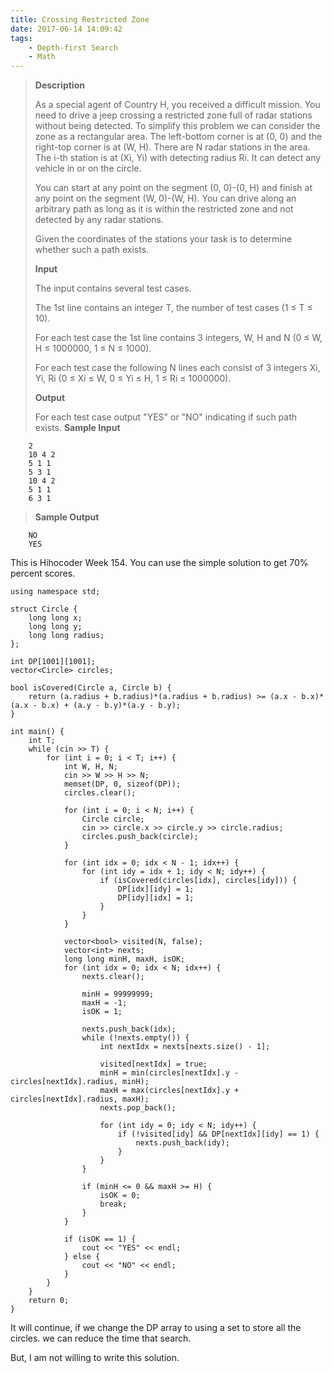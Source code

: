 ```yaml
---
title: Crossing Restricted Zone
date: 2017-06-14 14:09:42
tags:
    - Depth-first Search
    - Math
---
```


> **Description**
>
> As a special agent of Country H, you received a difficult mission. You need to drive a jeep crossing a restricted zone full of radar stations without being detected. To simplify this problem we can consider the zone as a rectangular area. The left-bottom corner is at (0, 0) and the right-top corner is at (W, H). There are N radar stations in the area. The i-th station is at (Xi, Yi) with detecting radius Ri. It can detect any vehicle in or on the circle.
>
> You can start at any point on the segment (0, 0)-(0, H) and finish at any point on the segment (W, 0)-(W, H). You can drive along an arbitrary path as long as it is within the restricted zone and not detected by any radar stations.
>
> Given the coordinates of the stations your task is to determine whether such a path exists.
>
> **Input**
>
> The input contains several test cases.
>
> The 1st line contains an integer T, the number of test cases (1 ≤ T ≤ 10).
>
> For each test case the 1st line contains 3 integers, W, H and N (0 ≤ W, H ≤ 1000000, 1 ≤ N ≤ 1000).
>
> For each test case the following N lines each consist of 3 integers Xi, Yi, Ri (0 ≤ Xi ≤ W, 0 ≤ Yi ≤ H, 1 ≤ Ri ≤ 1000000).
>
> **Output**
>
> For each test case output "YES" or "NO" indicating if such path exists.
> **Sample Input**
```
    2
    10 4 2
    5 1 1
    5 3 1
    10 4 2
    5 1 1
    6 3 1
```
> **Sample Output**
```
    NO
    YES
```
<!--more-->

This is Hihocoder Week 154. You can use the simple solution to get 70% percent scores.

```
using namespace std;

struct Circle {
    long long x;
    long long y;
    long long radius;
};

int DP[1001][1001];
vector<Circle> circles;

bool isCovered(Circle a, Circle b) {
    return (a.radius + b.radius)*(a.radius + b.radius) >= (a.x - b.x)*(a.x - b.x) + (a.y - b.y)*(a.y - b.y);
}

int main() {
    int T;
    while (cin >> T) {
        for (int i = 0; i < T; i++) {
            int W, H, N;
            cin >> W >> H >> N;
            memset(DP, 0, sizeof(DP));
            circles.clear();

            for (int i = 0; i < N; i++) {
                Circle circle;
                cin >> circle.x >> circle.y >> circle.radius;
                circles.push_back(circle);
            }

            for (int idx = 0; idx < N - 1; idx++) {
                for (int idy = idx + 1; idy < N; idy++) {
                    if (isCovered(circles[idx], circles[idy])) {
                        DP[idx][idy] = 1;
                        DP[idy][idx] = 1;
                    }
                }
            }

            vector<bool> visited(N, false);
            vector<int> nexts;
            long long minH, maxH, isOK;
            for (int idx = 0; idx < N; idx++) {
                nexts.clear();

                minH = 99999999;
                maxH = -1;
                isOK = 1;

                nexts.push_back(idx);
                while (!nexts.empty()) {
                    int nextIdx = nexts[nexts.size() - 1];

                    visited[nextIdx] = true;
                    minH = min(circles[nextIdx].y - circles[nextIdx].radius, minH);
                    maxH = max(circles[nextIdx].y + circles[nextIdx].radius, maxH);
                    nexts.pop_back();

                    for (int idy = 0; idy < N; idy++) {
                        if (!visited[idy] && DP[nextIdx][idy] == 1) {
                            nexts.push_back(idy);
                        }
                    }
                }

                if (minH <= 0 && maxH >= H) {
                    isOK = 0;
                    break;
                }
            }

            if (isOK == 1) {
                cout << "YES" << endl;
            } else {
                cout << "NO" << endl;
            }
        }
    }
    return 0;
}
```

It will continue, if we change the DP array to using a set to store all the circles. we can reduce the time that search.

But, I am not willing to write this solution.
